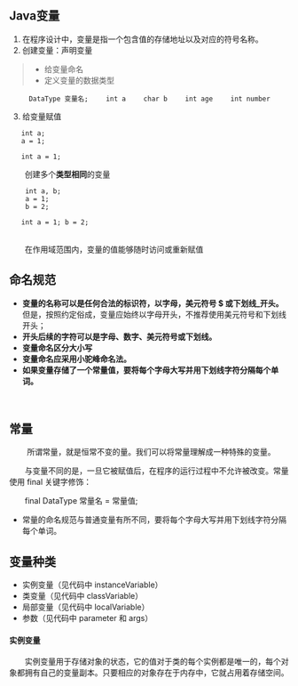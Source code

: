 ## Java变量
1. 在程序设计中，变量是指一个包含值的存储地址以及对应的符号名称。
&nbsp;
2. 创建变量：声明变量
>* 给变量命名  
>* 定义变量的数据类型

 &emsp;&emsp;` DataType 变量名;`
 &emsp;&emsp;`int a`
 &emsp;&emsp;`char b`
 &emsp;&emsp;`int age`
 &emsp;&emsp;`int number`

 3. 给变量赋值
 ```
    int a;
    a = 1;
 ```
 ```
    int a = 1;
 ```
&emsp;&emsp;创建多个**类型相同**的变量
```
    int a, b;
    a = 1;
    b = 2;
```
       int a = 1; b = 2;
  <br/>
  &emsp;&emsp;在作用域范围内，变量的值能够随时访问或重新赋值



## 命名规范

* **变量的名称可以是任何合法的标识符，以字母，美元符号 $ 或下划线_开头。** 但是，按照约定俗成，变量应始终以字母开头，不推荐使用美元符号和下划线开头；
* **开头后续的字符可以是字母、数字、美元符号或下划线。**
* **变量命名区分大小写**
* **变量命名应采用小驼峰命名法。**
* **如果变量存储了一个常量值，要将每个字母大写并用下划线字符分隔每个单词。**
<br/>

## 常量
&emsp;&emsp; 所谓常量，就是恒常不变的量。我们可以将常量理解成一种特殊的变量。

&emsp;&emsp;与变量不同的是，一旦它被赋值后，在程序的运行过程中不允许被改变。常量使用 final 关键字修饰：

&emsp;&emsp;final DataType 常量名 = 常量值;

* 常量的命名规范与普通变量有所不同，要将每个字母大写并用下划线字符分隔每个单词。

## 变量种类
- 实例变量（见代码中 instanceVariable）
- 类变量（见代码中 classVariable）
- 局部变量（见代码中 localVariable）
- 参数（见代码中 parameter 和 args）

####  实例变量
&emsp;&emsp;实例变量用于存储对象的状态，它的值对于类的每个实例都是唯一的，每个对象都拥有自己的变量副本。只要相应的对象存在于内存中，它就占用着存储空间。

